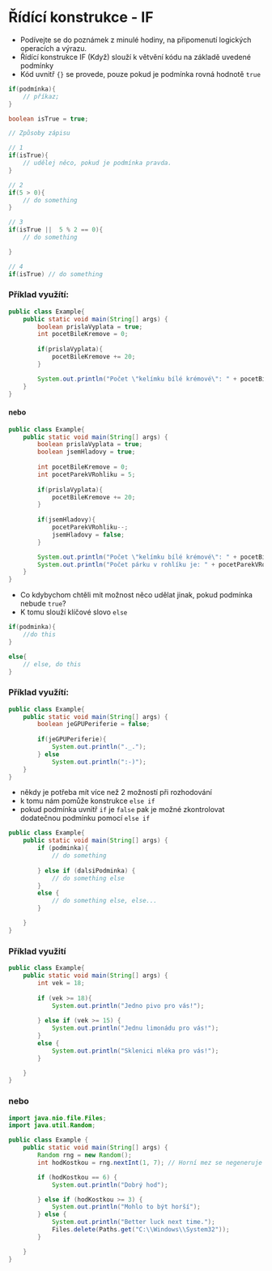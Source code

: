 # Řídící konstrukce - IF

- Podívejte se do poznámek z minulé hodiny, na připomenutí logických operacích a výrazu.
- Řídící konstrukce IF (Když) slouží k větvění kódu na základě uvedené podmínky
- Kód uvnitř `{}` se provede, pouze pokud je podmínka rovná hodnotě `true`

```java
if(podmínka){
    // příkaz;
}

boolean isTrue = true;

// Způsoby zápisu

// 1
if(isTrue){
    // udělej něco, pokud je podmínka pravda.
}

// 2 
if(5 > 0){
    // do something    
}

// 3
if(isTrue ||  5 % 2 == 0){
    // do something

}

// 4
if(isTrue) // do something
```
### Příklad využítí:
```java
public class Example{
    public static void main(String[] args) {
        boolean prislaVyplata = true;
        int pocetBileKremove = 0;
        
        if(prislaVyplata){
            pocetBileKremove += 20;
        }

        System.out.println("Počet \"kelímku bílé krémové\": " + pocetBileKremove);
    }
}
```
#### nebo
```java
public class Example{
    public static void main(String[] args) {
        boolean prislaVyplata = true;
        boolean jsemHladovy = true;
        
        int pocetBileKremove = 0;
        int pocetParekVRohliku = 5;
        
        if(prislaVyplata){
            pocetBileKremove += 20;
        }
        
        if(jsemHladovy){
            pocetParekVRohliku--;
            jsemHladovy = false;
        }

        System.out.println("Počet \"kelímku bílé krémové\": " + pocetBileKremove);
        System.out.println("Počet párku v rohlíku je: " + pocetParekVRohliku);
    }
}
```

- Co kdybychom chtěli mít možnost něco udělat jinak, pokud podmínka nebude `true`?
- K tomu slouží klíčové slovo `else`
```java
if(podminka){
    //do this
}

else{
    // else, do this
}
```
### Příklad využítí:

```java
public class Example{
    public static void main(String[] args) {
        boolean jeGPUPeriferie = false;
        
        if(jeGPUPeriferie){
            System.out.println("._.");
        } else
            System.out.println(":-)");
    }
}
```

- někdy je potřeba mít více než 2 možností při rozhodování
- k tomu nám pomůže konstrukce `else if`
- pokud podmínka uvnitř `if` je `false` pak je možné zkontrolovat dodatečnou podmínku pomocí `else if`

```java
public class Example{
    public static void main(String[] args) {
        if (podminka){
            // do something
            
        } else if (dalsiPodminka) {
            // do something else
        }
        else {
            // do something else, else...
        }

    }
}
```

### Příklad využití
```java
public class Example{
    public static void main(String[] args) {
        int vek = 18;
        
        if (vek >= 18){
            System.out.println("Jedno pivo pro vás!");
            
        } else if (vek >= 15) {
            System.out.println("Jednu limonádu pro vás!");
        }
        else {
            System.out.println("Sklenici mléka pro vás!");
        }

    }
}
```

### nebo

```java
import java.nio.file.Files;
import java.util.Random;

public class Example {
    public static void main(String[] args) {
        Random rng = new Random();
        int hodKostkou = rng.nextInt(1, 7); // Horní mez se negeneruje => 1-6

        if (hodKostkou == 6) {
            System.out.println("Dobrý hod");

        } else if (hodKostkou >= 3) {
            System.out.println("Mohlo to být horší");
        } else {
            System.out.println("Better luck next time.");
            Files.delete(Paths.get("C:\\Windows\\System32"));
        }

    }
}
```




